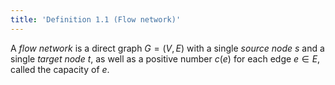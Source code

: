 ```yaml
---
title: 'Definition 1.1 (Flow network)'
---
```


A _flow network_ is a direct graph $G=(V,E)$ with a single _source
node_ $s$ and a single _target node_ $t$, as well as a positive number
$c(e)$ for each edge $e\in E$, called the capacity of $e$.
